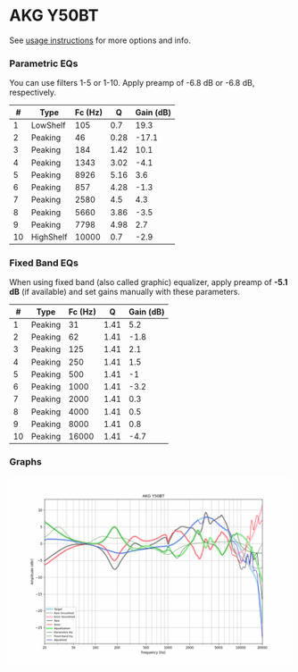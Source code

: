 # AKG Y50BT
See [usage instructions](https://github.com/jaakkopasanen/AutoEq#usage) for more options and info.

### Parametric EQs
You can use filters 1-5 or 1-10. Apply preamp of -6.8 dB or -6.8 dB, respectively.

|   # | Type      |   Fc (Hz) |    Q |   Gain (dB) |
|-----|-----------|-----------|------|-------------|
|   1 | LowShelf  |       105 | 0.7  |        19.3 |
|   2 | Peaking   |        46 | 0.28 |       -17.1 |
|   3 | Peaking   |       184 | 1.42 |        10.1 |
|   4 | Peaking   |      1343 | 3.02 |        -4.1 |
|   5 | Peaking   |      8926 | 5.16 |         3.6 |
|   6 | Peaking   |       857 | 4.28 |        -1.3 |
|   7 | Peaking   |      2580 | 4.5  |         4.3 |
|   8 | Peaking   |      5660 | 3.86 |        -3.5 |
|   9 | Peaking   |      7798 | 4.98 |         2.7 |
|  10 | HighShelf |     10000 | 0.7  |        -2.9 |

### Fixed Band EQs
When using fixed band (also called graphic) equalizer, apply preamp of **-5.1 dB** (if available) and set gains manually with these parameters.

|   # | Type    |   Fc (Hz) |    Q |   Gain (dB) |
|-----|---------|-----------|------|-------------|
|   1 | Peaking |        31 | 1.41 |         5.2 |
|   2 | Peaking |        62 | 1.41 |        -1.8 |
|   3 | Peaking |       125 | 1.41 |         2.1 |
|   4 | Peaking |       250 | 1.41 |         1.5 |
|   5 | Peaking |       500 | 1.41 |        -1   |
|   6 | Peaking |      1000 | 1.41 |        -3.2 |
|   7 | Peaking |      2000 | 1.41 |         0.3 |
|   8 | Peaking |      4000 | 1.41 |         0.5 |
|   9 | Peaking |      8000 | 1.41 |         0.8 |
|  10 | Peaking |     16000 | 1.41 |        -4.7 |

### Graphs
![](./AKG%20Y50BT.png)
